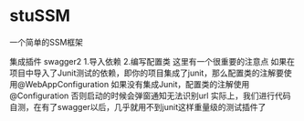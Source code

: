 # stuSSM
一个简单的SSM框架


集成插件
  swagger2
    1.导入依赖
    2.编写配置类
      这里有一个很重要的注意点
      如果在项目中导入了Junit测试的依赖，即你的项目集成了junit，那么配置类的注解要使用@WebAppConfiguration
      如果没有集成Junit，配置类的注解使用@Configuration
      否则启动的时候会弹窗通知无法识别url
      实际上，我们进行代码自测，在有了swagger以后，几乎就用不到junit这样重量级的测试插件了
